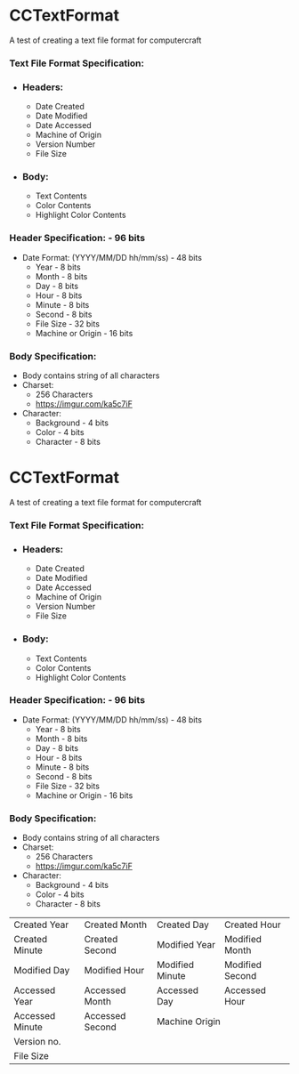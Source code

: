 # CCTextFormat
 A test of creating a text file format for computercraft

### Text File Format Specification:

* ### Headers:
	* Date Created
	* Date Modified
	* Date Accessed
	* Machine of Origin
	* Version Number
	* File Size

* ### Body:
	* Text Contents
	* Color Contents
	* Highlight Color Contents

### Header Specification: - 96 bits
* Date Format: (YYYY/MM/DD hh/mm/ss) - 48 bits
	* Year			- 8 bits
	* Month			- 8 bits
	* Day			- 8 bits
	* Hour			- 8 bits
	* Minute		- 8 bits
	* Second		- 8 bits
	* File Size 		- 32 bits
	* Machine or Origin 	- 16 bits

### Body Specification:
* Body contains string of all characters
* Charset:
	* 256 Characters
	* https://imgur.com/ka5c7iF
* Character:
	* Background	- 4 bits
	* Color		- 4 bits
	* Character	- 8 bits


# CCTextFormat
 A test of creating a text file format for computercraft

### Text File Format Specification:

* ### Headers:
	* Date Created
	* Date Modified
	* Date Accessed
	* Machine of Origin
	* Version Number
	* File Size

* ### Body:
	* Text Contents
	* Color Contents
	* Highlight Color Contents

### Header Specification: - 96 bits
* Date Format: (YYYY/MM/DD hh/mm/ss) - 48 bits
	* Year			- 8 bits
	* Month			- 8 bits
	* Day			- 8 bits
	* Hour			- 8 bits
	* Minute		- 8 bits
	* Second		- 8 bits
	* File Size 		- 32 bits
	* Machine or Origin 	- 16 bits

### Body Specification:
* Body contains string of all characters
* Charset:
	* 256 Characters
	* https://imgur.com/ka5c7iF
* Character:
	* Background	- 4 bits
	* Color		- 4 bits
	* Character	- 8 bits

<table>
	<tr>
		<td>Created Year</td>
		<td>Created Month</td>
		<td>Created Day</td>
		<td>Created Hour</td>
	</tr>
	<tr>
		<td>Created Minute</td>
		<td>Created Second</td>
		<td>Modified Year</td>
		<td>Modified Month</td>
	</tr>
	<tr>
		<td>Modified Day</td>
		<td>Modified Hour</td>
		<td>Modified Minute</td>
		<td>Modified Second</td>
	</tr>
	<tr>
		<td>Accessed Year</td>
		<td>Accessed Month</td>
		<td>Accessed Day</td>
		<td>Accessed Hour</td>
	</tr>
	<tr>
		<td>Accessed Minute</td>
		<td>Accessed Second</td>
		<td colspan=2>Machine Origin</td>
	</tr>
	<tr>
		<td>Version no.</td>
		<td></td>
		<td></td>
		<td></td>
	</tr>
	<tr>
		<td colspan=4>File Size</td>
	</tr>
</table>
